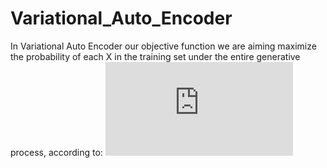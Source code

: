 # Variational_Auto_Encoder

In Variational Auto Encoder our objective function 
we are aiming maximize the probability of each X in the training set under the entire generative process, according to:
![](http://latex.codecogs.com/gif.latex?P%28X%29%20%3D%20%5Cint%20P%28X%7Cz%3B%5CTheta%20%29P%28z%29dz)
